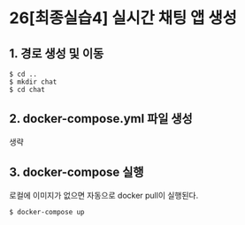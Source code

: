 # 26[최종실습4] 실시간 채팅 앱 생성

## 1. 경로 생성 및 이동

```
$ cd ..
$ mkdir chat
$ cd chat
```

## 2. docker-compose.yml 파일 생성

생략

## 3. docker-compose 실행

로컬에 이미지가 없으면 자동으로 docker pull이 실행된다.

```
$ docker-compose up
```
